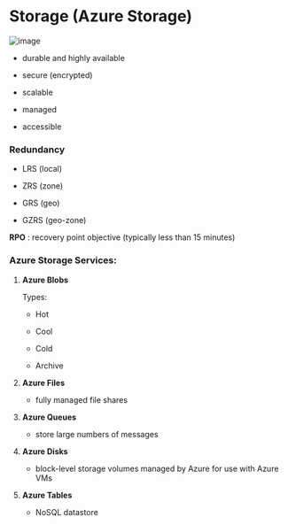 # Storage (Azure Storage)

![image](https://github.com/Mirciulica15/UTCN_Summer_2023_Repo/assets/36898665/696bae1a-283d-48b5-aea7-41128adaa81c)

- durable and highly available

- secure (encrypted)

- scalable

- managed

- accessible

### Redundancy

- LRS (local)

- ZRS (zone)

- GRS (geo)

- GZRS (geo-zone)

**RPO** : recovery point objective (typically less than 15 minutes)

### Azure Storage Services:

1. **Azure Blobs**

   Types:

   - Hot
  
   - Cool
  
   - Cold
  
   - Archive

2. **Azure Files**

   - fully managed file shares

3. **Azure Queues**

   - store large numbers of messages

4. **Azure Disks**

   - block-level storage volumes managed by Azure for use with Azure VMs

5. **Azure Tables**

   - NoSQL datastore
